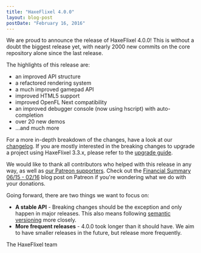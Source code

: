 ```yaml
---
title: "HaxeFlixel 4.0.0"
layout: blog-post
postDate: "February 16, 2016"
---
```


We are proud to announce the release of HaxeFlixel 4.0.0! This is without a doubt the biggest release yet, with nearly 2000 new commits on the core repository alone since the last release.

The highlights of this release are:

- an improved API structure
- a refactored rendering system
- a much improved gamepad API
- improved HTML5 support
- improved OpenFL Next compatibility
- an improved debugger console (now using hscript) with auto-completion
- over 20 new demos
- ...and much more

For a more in-depth breakdown of the changes, have a look at our [changelog](https://github.com/HaxeFlixel/flixel/blob/master/CHANGELOG.md). If you are mostly interested in the breaking changes to upgrade a project using HaxeFlixel 3.3.x, please refer to the [upgrade guide](http://haxeflixel.com/documentation/upgrade-guide-4-0-0/).

We would like to thank all contributors who helped with this release in any way, as well as [our Patreon supporters](https://www.patreon.com/user?u=94916&ty=p). Check out the [Financial Summary 06/15 - 02/16](https://www.patreon.com/posts/4421829) blog post on Patreon if you're wondering what we do with your donations.

Going forward, there are two things we want to focus on:

- **A stable API** - Breaking changes should be the exception and only happen in major releases. This also means following [semantic versioning](http://semver.org/) more closely.
- **More frequent releases** - 4.0.0 took longer than it should have. We aim to have smaller releases in the future, but release more frequently.

The HaxeFlixel team
